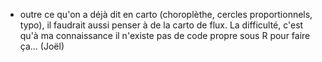 - outre ce qu'on a déjà dit en carto (choroplèthe, cercles proportionnels, typo), il faudrait aussi penser à de la carto de flux. La difficulté, c'est qu'à ma connaissance il n'existe pas de code propre sous R pour faire ça... (Joël)
